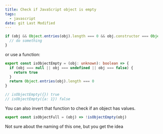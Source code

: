 ```yaml
---
title: Check if JavaScript object is empty
tags:
  - javascript
date: git Last Modified
---
```


```js
if (obj && Object.entries(obj).length === 0 && obj.constructor === Object) {
  // do something
}
```

or use a function:

```ts
export const isObjectEmpty = (obj: unknown): boolean => {
  if (obj === null || obj === undefined || obj === false) {
    return true
  }
  return Object.entries(obj).length === 0
}

// isObjectEmpty({}) true
// isObjectEmpty({a: 1}) false
```

You can also invert that function to check if an object has values.

```ts
export const isObjectFull = (obj) => !isObjectEmpty(obj)
```

Not sure about the naming of this one, but you get the idea
